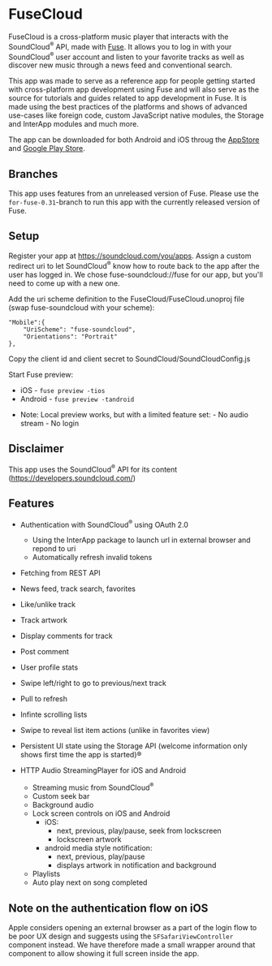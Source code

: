 # FuseCloud

FuseCloud is a cross-platform music player that interacts with the SoundCloud<sup>®</sup> API, made with [Fuse](https://www.fusetools.com).
It allows you to log in with your SoundCloud<sup>®</sup> user account and listen to your favorite tracks as well as discover new music through a news feed and conventional search.

This app was made to serve as a reference app for people getting started with cross-platform app development using Fuse and will also serve as the source for tutorials and guides related to app development in Fuse. It is made using the best practices of the platforms and shows of advanced use-cases like foreign code, custom JavaScript native modules, the Storage and InterApp modules and much more.

The app can be downloaded for both Android and iOS throug the [AppStore]() and [Google Play Store]().

## Branches

This app uses features from an unreleased version of Fuse.
Please use the `for-fuse-0.31`-branch to run this app with the currently released version of Fuse.

## Setup

Register your app at https://soundcloud.com/you/apps. Assign a custom redirect uri to let SoundCloud<sup>®</sup> know how to route back to the app after the user has logged in. We chose fuse-soundcloud://fuse for our app, but you'll need to come up with a new one.

Add the uri scheme definition to the FuseCloud/FuseCloud.unoproj file (swap fuse-soundcloud with your scheme):

	"Mobile":{
		"UriScheme": "fuse-soundcloud",
		"Orientations": "Portrait"
	},

Copy the client id and client secret to SoundCloud/SoundCloudConfig.js

Start Fuse preview:
- iOS - `fuse preview -tios`
- Android - `fuse preview -tandroid`

* Note: Local preview works, but with a limited feature set:
	  - No audio stream
	  - No login

## Disclaimer

This app uses the SoundCloud<sup>®</sup> API for its content (https://developers.soundcloud.com/)

## Features

- Authentication with SoundCloud<sup>®</sup> using OAuth 2.0
    - Using the InterApp package to launch url in external browser and repond to uri
    - Automatically refresh invalid tokens
- Fetching from REST API
- News feed, track search, favorites

- Like/unlike track
- Track artwork
- Display comments for track
- Post comment
- User profile stats

- Swipe left/right to go to previous/next track
- Pull to refresh
- Infinte scrolling lists
- Swipe to reveal list item actions (unlike in favorites view)
- Persistent UI state using the Storage API (welcome information only shows first time the app is started)®

- HTTP Audio StreamingPlayer for iOS and Android
    - Streaming music from SoundCloud<sup>®</sup>
	- Custom seek bar
    - Background audio
    - Lock screen controls on iOS and Android
        - iOS:
            - next, previous, play/pause, seek from lockscreen
            - lockscreen artwork
        - android media style notification:
            - next, previous, play/pause
            - displays artwork in notification and background
    - Playlists
    - Auto play next on song completed
	
## Note on the authentication flow on iOS

Apple considers opening an external browser as a part of the login flow to be poor UX design and suggests using the `SFSafariViewController` component instead.
We have therefore made a small wrapper around that component to allow showing it full screen inside the app.
